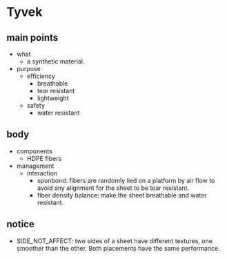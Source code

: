 # Tyvek

## main points 

- what
    - a synthetic material.
- purpose
    - efficiency
        - breathable
        - tear resistant
        - lightweight
    - safety
        - water resistant

## body

- components
    - HDPE fibers
- management
    - interaction
        - spunbond: fibers are randomly lied on a platform by air flow to avoid any alignment for the sheet to be tear resistant.
        - fiber density balance: make the sheet breathable and water resistant.

## notice

- SIDE_NOT_AFFECT: two sides of a sheet have different textures, one smoother than the other. Both placements have the same performance.